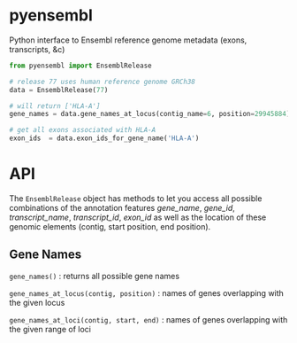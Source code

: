 pyensembl
=======

Python interface to Ensembl reference genome metadata (exons, transcripts, &c)

```python
from pyensembl import EnsemblRelease

# release 77 uses human reference genome GRCh38
data = EnsemblRelease(77)

# will return ['HLA-A']
gene_names = data.gene_names_at_locus(contig_name=6, position=29945884)

# get all exons associated with HLA-A
exon_ids  = data.exon_ids_for_gene_name('HLA-A')
```

# API

The `EnsemblRelease` object has methods to let you access all possible
combinations of the annotation features *gene\_name*, *gene\_id*,
*transcript\_name*, *transcript\_id*, *exon\_id* as well as the location of
these genomic elements (contig, start position, end position).

## Gene Names

`gene_names()`
: returns all possible gene names

`gene_names_at_locus(contig, position)`
: names of genes overlapping with the given locus

`gene_names_at_loci(contig, start, end)`
: names of genes overlapping with the given range of loci

